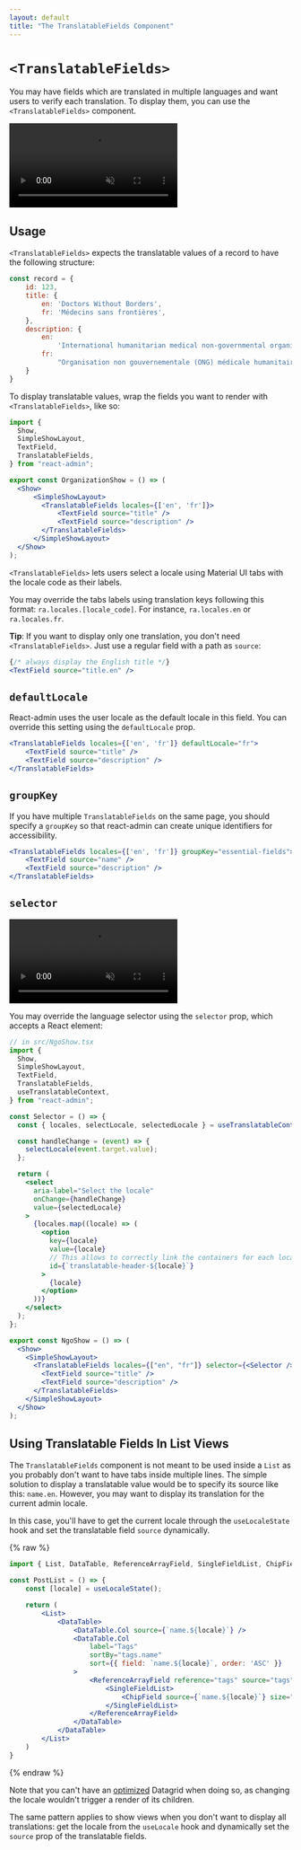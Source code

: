 ```yaml
---
layout: default
title: "The TranslatableFields Component"
---
```


# `<TranslatableFields>`

You may have fields which are translated in multiple languages and want users to verify each translation. To display them, you can use the `<TranslatableFields>` component.

<video controls autoplay playsinline muted loop>
  <source src="./img/translatable-fields-basic.webm" type="video/webm" />
  <source src="./img/translatable-fields-basic.webm" type="video/mp4" />
  Your browser does not support the video tag.
</video>

## Usage

`<TranslatableFields>` expects the translatable values of a record to have the following structure:

```js
const record = {
    id: 123,
    title: {
        en: 'Doctors Without Borders',
        fr: 'Médecins sans frontières',
    },
    description: {
        en:
            'International humanitarian medical non-governmental organisation of French origin',
        fr:
            "Organisation non gouvernementale (ONG) médicale humanitaire internationale d'origine française fondée en 1971 à Paris",
    }
}
```

To display translatable values, wrap the fields you want to render with `<TranslatableFields>`, like so:

```jsx
import {
  Show,
  SimpleShowLayout,
  TextField,
  TranslatableFields,
} from "react-admin";

export const OrganizationShow = () => (
  <Show>
      <SimpleShowLayout>
        <TranslatableFields locales={['en', 'fr']}>
            <TextField source="title" />
            <TextField source="description" />
        </TranslatableFields>
      </SimpleShowLayout>
  </Show>
);
```

`<TranslatableFields>` lets users select a locale using Material UI tabs with the locale code as their labels.

You may override the tabs labels using translation keys following this format: `ra.locales.[locale_code]`. For instance, `ra.locales.en` or `ra.locales.fr`.

**Tip**: If you want to display only one translation, you don't need `<TranslatableFields>`. Just use a regular field with a path as `source`:

```jsx
{/* always display the English title */}
<TextField source="title.en" />
```

## `defaultLocale`

React-admin uses the user locale as the default locale in this field. You can override this setting using the `defaultLocale` prop.

```jsx
<TranslatableFields locales={['en', 'fr']} defaultLocale="fr">
    <TextField source="title" />
    <TextField source="description" />
</TranslatableFields>
```

## `groupKey`

If you have multiple `TranslatableFields` on the same page, you should specify a `groupKey` so that react-admin can create unique identifiers for accessibility.

```jsx
<TranslatableFields locales={['en', 'fr']} groupKey="essential-fields">
    <TextField source="name" />
    <TextField source="description" />
</TranslatableFields>
```

## `selector`

<video controls autoplay playsinline muted loop>
  <source src="./img/translatable-fields-with-custom-selector.webm" type="video/webm" />
  <source src="./img/translatable-fields-with-custom-selector.webm" type="video/mp4" />
  Your browser does not support the video tag.
</video>

You may override the language selector using the `selector` prop, which accepts a React element:

```jsx
// in src/NgoShow.tsx
import {
  Show,
  SimpleShowLayout,
  TextField,
  TranslatableFields,
  useTranslatableContext,
} from "react-admin";

const Selector = () => {
  const { locales, selectLocale, selectedLocale } = useTranslatableContext();

  const handleChange = (event) => {
    selectLocale(event.target.value);
  };

  return (
    <select
      aria-label="Select the locale"
      onChange={handleChange}
      value={selectedLocale}
    >
      {locales.map((locale) => (
        <option
          key={locale}
          value={locale}
          // This allows to correctly link the containers for each locale to their labels
          id={`translatable-header-${locale}`}
        >
          {locale}
        </option>
      ))}
    </select>
  );
};

export const NgoShow = () => (
  <Show>
    <SimpleShowLayout>
      <TranslatableFields locales={["en", "fr"]} selector={<Selector />}>
        <TextField source="title" />
        <TextField source="description" />
      </TranslatableFields>
    </SimpleShowLayout>
  </Show>
);
```

## Using Translatable Fields In List Views

The `TranslatableFields` component is not meant to be used inside a `List` as you probably don't want to have tabs inside multiple lines. The simple solution to display a translatable value would be to specify its source like this: `name.en`. However, you may want to display its translation for the current admin locale.

In this case, you'll have to get the current locale through the `useLocaleState` hook and set the translatable field `source` dynamically.

{% raw %}
```jsx
import { List, DataTable, ReferenceArrayField, SingleFieldList, ChipField, useLocaleState } from 'react-admin';

const PostList = () => {
    const [locale] = useLocaleState();

    return (
        <List>
            <DataTable>
                <DataTable.Col source={`name.${locale}`} />
                <DataTable.Col 
                    label="Tags"
                    sortBy="tags.name"
                    sort={{ field: `name.${locale}`, order: 'ASC' }}
                >
                    <ReferenceArrayField reference="tags" source="tags">
                        <SingleFieldList>
                            <ChipField source={`name.${locale}`} size="small" />
                        </SingleFieldList>
                    </ReferenceArrayField>
                </DataTable>
            </DataTable>
        </List>
    )
}
```
{% endraw %}

Note that you can't have an [optimized](./Datagrid.md#optimized) Datagrid when doing so, as changing the locale wouldn't trigger a render of its children.

The same pattern applies to show views when you don't want to display all translations: get the locale from the `useLocale` hook and dynamically set the `source` prop of the translatable fields.
